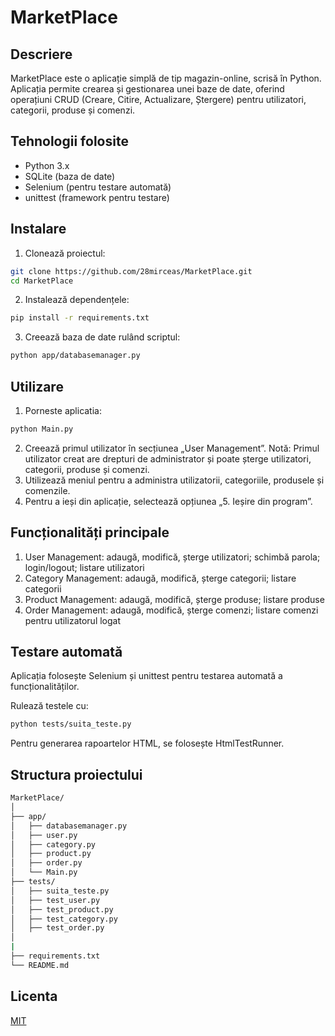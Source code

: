 # MarketPlace

## Descriere

MarketPlace este o aplicație simplă de tip magazin-online, scrisă în Python. Aplicația permite crearea și gestionarea unei baze de date, oferind operațiuni CRUD (Creare, Citire, Actualizare, Ștergere) pentru utilizatori, categorii, produse și comenzi.

## Tehnologii folosite

- Python 3.x  
- SQLite (baza de date)  
- Selenium (pentru testare automată)  
- unittest (framework pentru testare)

## Instalare

1. Clonează proiectul:
```bash
git clone https://github.com/28mirceas/MarketPlace.git
cd MarketPlace
```
2. Instalează dependențele:
```bash   
pip install -r requirements.txt
```
3. Creează baza de date rulând scriptul:
 ```bash  
python app/databasemanager.py
```

## Utilizare

1.	Porneste aplicatia:
```bash  
python Main.py
```
2.	Creează primul utilizator în secțiunea „User Management”.
Notă: Primul utilizator creat are drepturi de administrator și poate șterge utilizatori, categorii, produse și comenzi.
3.	Utilizează meniul pentru a administra utilizatorii, categoriile, produsele și comenzile.
4.	Pentru a ieși din aplicație, selectează opțiunea „5. Ieșire din program”.


## Funcționalități principale

1. User Management: adaugă, modifică, șterge utilizatori; schimbă parola; login/logout; listare utilizatori
2. Category Management: adaugă, modifică, șterge categorii; listare categorii
3. Product Management: adaugă, modifică, șterge produse; listare produse
4. Order Management: adaugă, modifică, șterge comenzi; listare comenzi pentru utilizatorul logat

##  Testare automată

Aplicația folosește Selenium și unittest pentru testarea automată a funcționalităților.

Rulează testele cu:
```bash 
python tests/suita_teste.py
```
Pentru generarea rapoartelor HTML, se folosește HtmlTestRunner.

##  Structura proiectului
```bash 
MarketPlace/
│
├── app/
│   ├── databasemanager.py
│   ├── user.py
│   ├── category.py
│   ├── product.py
│   ├── order.py
│   └── Main.py
├── tests/
│   ├── suita_teste.py
│   ├── test_user.py
│   ├── test_product.py
│   ├── test_category.py
│   ├── test_order.py
│
|
├── requirements.txt
└── README.md
```

## Licenta

[MIT](https://choosealicense.com/licenses/mit/)






